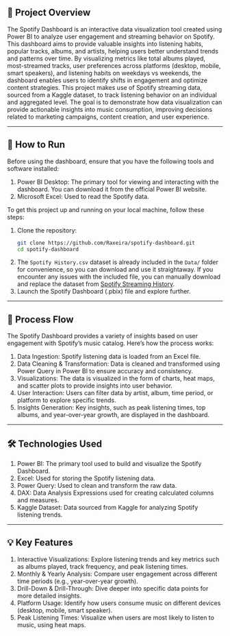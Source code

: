 ## 📖 Project Overview
The Spotify Dashboard is an interactive data visualization tool created using Power BI to analyze user engagement and streaming behavior on Spotify. This dashboard aims to provide valuable insights into listening habits, popular tracks, albums, and artists, helping users better understand trends and patterns over time. By visualizing metrics like total albums played, most-streamed tracks, user preferences across platforms (desktop, mobile, smart speakers), and listening habits on weekdays vs weekends, the dashboard enables users to identify shifts in engagement and optimize content strategies. This project makes use of Spotify streaming data, sourced from a Kaggle dataset, to track listening behavior on an individual and aggregated level. The goal is to demonstrate how data visualization can provide actionable insights into music consumption, improving decisions related to marketing campaigns, content creation, and user experience.

---

## 🚀 How to Run
Before using the dashboard, ensure that you have the following tools and software installed:
1. Power BI Desktop: The primary tool for viewing and interacting with the dashboard. You can download it from the official Power BI website.
2. Microsoft Excel: Used to read the Spotify data.

To get this project up and running on your local machine, follow these steps:
1. Clone the repository:
   ```bash
   git clone https://github.com/Raxeira/spotify-dashboard.git
   cd spotify-dashboard
2. The `Spotify History.csv` dataset is already included in the `Data/` folder for convenience, so you can download and use it straightaway. If you encounter any issues with the included file, you can manually download and replace the dataset from [Spotify Streaming History](https://www.kaggle.com/datasets/sgoutami/spotify-streaming-history/data).
3. Launch the Spotify Dashboard (.pbix) file and explore further.

---

## 🔄 Process Flow
The Spotify Dashboard provides a variety of insights based on user engagement with Spotify’s music catalog. Here’s how the process works:
1. Data Ingestion: Spotify listening data is loaded from an Excel file.
2. Data Cleaning & Transformation: Data is cleaned and transformed using Power Query in Power BI to ensure accuracy and consistency.
3. Visualizations: The data is visualized in the form of charts, heat maps, and scatter plots to provide insights into user behavior.
4. User Interaction: Users can filter data by artist, album, time period, or platform to explore specific trends.
5. Insights Generation: Key insights, such as peak listening times, top albums, and year-over-year growth, are displayed in the dashboard.

---

## 🛠️ Technologies Used
1. Power BI: The primary tool used to build and visualize the Spotify Dashboard.
2. Excel: Used for storing the Spotify listening data.
3. Power Query: Used to clean and transform the raw data.
4. DAX: Data Analysis Expressions used for creating calculated columns and measures.
5. Kaggle Dataset: Data sourced from Kaggle for analyzing Spotify listening trends.

---

## 💡 Key Features
1. Interactive Visualizations: Explore listening trends and key metrics such as albums played, track frequency, and peak listening times.
2. Monthly & Yearly Analysis: Compare user engagement across different time periods (e.g., year-over-year growth).
3. Drill-Down & Drill-Through: Dive deeper into specific data points for more detailed insights.
4. Platform Usage: Identify how users consume music on different devices (desktop, mobile, smart speaker).
5. Peak Listening Times: Visualize when users are most likely to listen to music, using heat maps.
